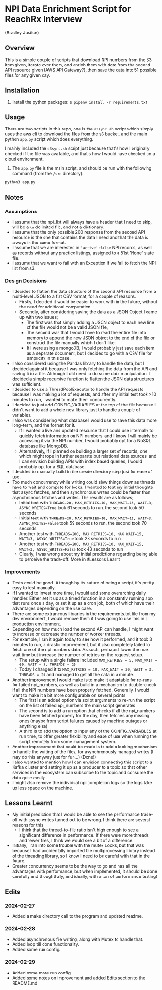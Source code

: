 # NPI Data Enrichment Script for ReachRx Interview
(Bradley Justice)
## Overview
This is a simple couple of scripts that download NPI numbers from the S3 item given, iterate over them, and enrich them with data from the second API resource given (AWS API Gateway?), then save the data into 51 possible files for any given day.

## Installation
1. Install the python packages: `$ pipenv install -r requirements.txt`

## Usage
There are two scripts in this repo, one is the `s3sync.sh` script which simply uses the aws cli to download the files from the s3 bucket, and the main python `app.py` script which does everything. 

I mainly included the `s3sync.sh` script just because that's how I originally checked if the file was available, and that's how I would have checked on a cloud environment.
 
1. The `app.py` file is the main script, and should be run with the following command (from the `/src` directory):
```bash
python3 app.py
```

## Notes

### Assumptions
- I assume that the npi_list will always have a header that I need to skip, will be a `\n` delimited file, and not a dictionary.
- I assume that the only possible 200 response from the second API resource is the one that contains the data I need and that the data is always in the same format.
- I assume that we are interested in `'active':false` NPI records, as well as records without any practice listings, assigned to a 51st 'None' state file.
- I assume that we want to fail with an Exception if we fail to fetch the NPI list from s3.


### Design Decisions

- I decided to flatten the data structure of the second API resource from a multi-level JSON to a flat CSV format, for a couple of reasons. 
  - Firstly, I decided it would be easier to work with in the future, without the need for additional computation. 
  - Secondly, after considering saving the data as a JSON Object I came up with two issues;
    - The first was that simply adding a JSON object to each new line of the file would not be a valid JSON file, 
    - The second was that I would have to read the entire file into memory to append the new JSON object to the end of the file or construct the file manually which I don't like.
    - If I were using a mongoDB, I would probably just save each item as a separate document, but I decided to go with a CSV file for simplicity in this case.
- I also considered using the Pandas library to handle the data, but I decided against it because I was only fetching the data from the API and saving it to a file. Although I did need to do some data manipulation, I decided a simple recursive function to flatten the JSON data structures was sufficient.
- I decided to use a ThreadPoolExecutor to handle the API requests because I was making a lot of requests, and after my initial test took >10 minutes to run, I wanted to make them concurrently. 
- I decided to just add CONFIG_VARIABLES at the top of the file because I didn't want to add a whole new library just to handle a couple of variables.
- I also was considering what database I would use to save this data more long-term, and the format for it. 
  - If I wanted a live and updated resource that I could use internally to quickly fetch information on NPI numbers, and I know I will mainly be accessing it via the NPI number, I would probably opt for a NoSQL database like MongoDB.
  - Alternatively, if I planned on building a larger set of records, one which might rope in further separate but relational data sources, and I can envision building APIs with index based queries, I would probably opt for a SQL database.
- I decided to manually build in the create directory step just for ease of use.
- Too much concurrency while writing could slow things down as threads have to wait and compete for locks. I wanted to test my initial thoughts that async fetches, and then synchronous writes could be faster than asynchronous fetches and writes. The results are as follows;
  - Initial test with `THREADS=20, MAX_RETRIES=10, MAX_WAIT=15, WAIT=3, ASYNC_WRITES=True` took 61 seconds to run, the second took 50 seconds
  - Initial test with `THREADS=20, MAX_RETRIES=10, MAX_WAIT=15, WAIT=3, ASYNC_WRITES=False` took 59 seconds to run, the second took 70 seconds
  - Another test with `THREADS=200, MAX_RETRIES=10, MAX_WAIT=15, WAIT=3, ASYNC_WRITES=True` took 28 seconds to run
  - Another test with `THREADS=200, MAX_RETRIES=10, MAX_WAIT=15, WAIT=3, ASYNC_WRITES=False` took 43 seconds to run
  - Clearly, I was wrong about my initial predictions regarding being able to perceive the trade-off. More in #Lessons Learnt

### Improvements
- Tests could be good. Although by its nature of being a script, it's pretty easy to test manually.
- If I wanted to invest more time, I would add some overarching daily handler. Either set it up as a timed function in a constantly running app that runs once a day, or set it up as a cron job, both of which have their advantages depending on the use case.
- There are some extraneous libraries in the requirements.txt file from my dev environment, I would remove them if I was going to use this in a production environment.
- Depending on how much load the second API can handle, I might want to increase or decrease the number of worker threads.
- For example, I ran it again today to see how it performed, and it took 3 minutes to run, a drastic improvement, but it also completely failed to fetch one of the npi numbers data. As such, perhaps I lower the max wait time but increase the number of retries on the request setup.
  - The setup with a single failure included `MAX_RETRIES = 5, MAX_WAIT = 60, WAIT = 3, THREADS = 20` 
  - Today I changed it to `MAX_RETRIES = 10, MAX_WAIT = 30, WAIT = 3, THREADS = 20` and managed to get all the data in a minute.
- Another improvement I would make is to make it adaptable for re-runs for failed npi_numbers, as well as build in a mechanism to double-check if all the NPI numbers have been properly fetched. Generally, I would want to make it a bit more configurable on several points
  - The first is an added option via script arguments to re-run the script on the list of failed npi_numbers the main script generates
  - The second is to add a run option that checks if all the npi_numbers have been fetched properly for the day, then fetches any missing ones (maybe from script failures caused by machine outages or anything else)
  - A third is to add the option to input any of the CONFIG_VARIABLES at run time, to offer greater flexibility and ease of use when running the script remotely from some management system.
- Another improvement that could be made is to add a locking mechanism to handle the writing of the files, for asynchronously managed writes (I may do this anyway just for fun...) (Done!)
- I also wanted to mention how I can envision connecting this script to a Kafka cluster and setting it up as a producer to a topic so that other services in the ecosystem can subscribe to the topic and consume the data quite easily.
- I might also remove the individual npi completion logs so the logs take up less space on the machine.

## Lessons Learnt
- My initial prediction that I would be able to see the performance trade-off with async writes turned out to be wrong. I think there are several reasons for this; 
  - I think that the thread-to-file ratio isn't high enough to see a significant difference in performance. If there were more threads and fewer files, I think we would see a bit of a difference.
- Initially, I ran into some trouble with the mutex Locks, but that was because I had accidentally imported the multiprocessing library instead of the threading library, so I know I need to be careful with that in the future.
- Greater concurrency seems to be the way to go and has all the advantages with performance, but when implemented, it should be done carefully and thoughtfully, and ideally, with a ton of performance testing!


## Edits
### 2024-02-27
- Added a make directory call to the program and updated readme.

### 2024-02-28
- Added asynchronous file writing, along with Mutex to handle that.
- Added loop till done functionality.
- Added some run config.

### 2024-02-29
- Added some more run config.
- Added some notes on improvement and added Edits section to the README.md

